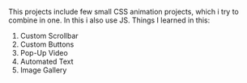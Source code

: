 This projects include few small CSS animation projects, which i try to combine in one. In this i also use JS.
Things I learned in this:
  1. Custom Scrollbar
  2. Custom Buttons
  3. Pop-Up Video
  4. Automated Text
  5. Image Gallery
